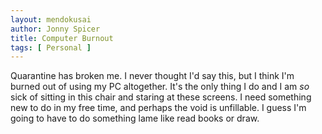 ```yaml
---
layout: mendokusai
author: Jonny Spicer
title: Computer Burnout
tags: [ Personal ]
---
```

Quarantine has broken me. I never thought I'd say this, but I think I'm burned out of using my PC altogether. It's
the only thing I do and I am *so* sick of sitting in this chair and staring at these screens. I need something new to
do in my free time, and perhaps the void is unfillable. I guess I'm going to have to do something lame like read books
or draw.
